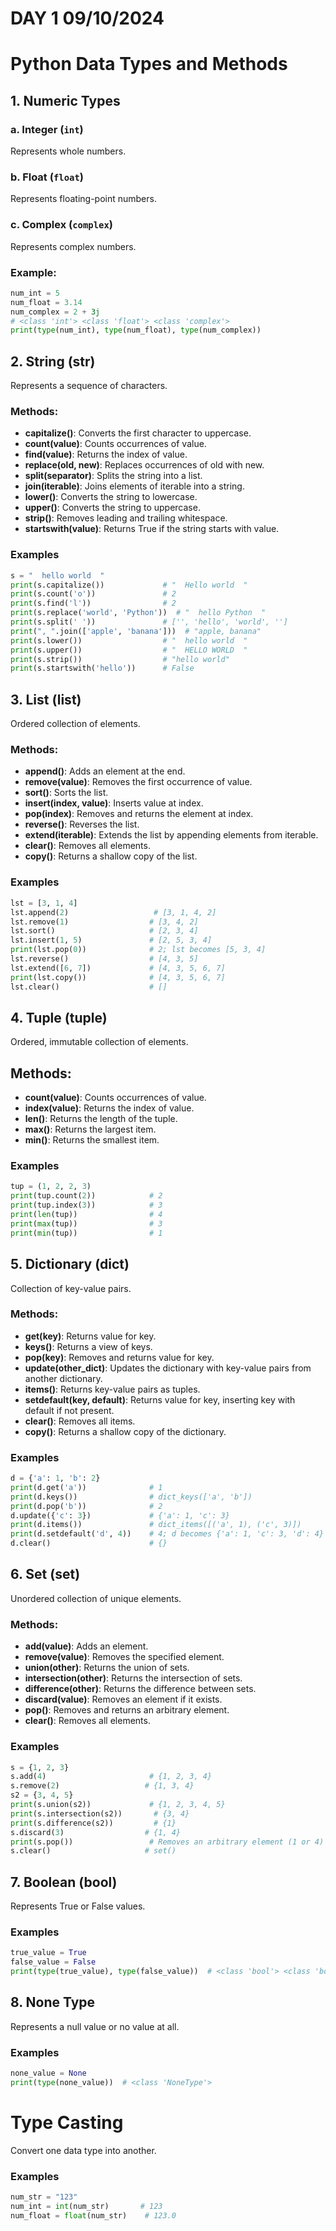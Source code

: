 # DAY 1 09/10/2024

# Python Data Types and Methods

## 1. Numeric Types
### a. Integer (`int`)
Represents whole numbers.

### b. Float (`float`)
Represents floating-point numbers.

### c. Complex (`complex`)
Represents complex numbers.

### Example:
```python
num_int = 5
num_float = 3.14
num_complex = 2 + 3j
# <class 'int'> <class 'float'> <class 'complex'>
print(type(num_int), type(num_float), type(num_complex))  

```
##  2. String (str)
Represents a sequence of characters.
### Methods:

- **capitalize()**: Converts the first character to uppercase.
- **count(value)**: Counts occurrences of value.
- **find(value)**: Returns the index of value.
- **replace(old, new)**: Replaces occurrences of old with new.
- **split(separator)**: Splits the string into a list.
- **join(iterable)**: Joins elements of iterable into a string.
- **lower()**: Converts the string to lowercase.
- **upper()**: Converts the string to uppercase.
- **strip()**: Removes leading and trailing whitespace.
- **startswith(value)**: Returns True if the string starts with value.

### Examples
 ```python
 s = "  hello world  "
print(s.capitalize())             # "  Hello world  "
print(s.count('o'))               # 2
print(s.find('l'))                # 2
print(s.replace('world', 'Python'))  # "  hello Python  "
print(s.split(' '))               # ['', 'hello', 'world', '']
print(", ".join(['apple', 'banana']))  # "apple, banana"
print(s.lower())                  # "  hello world  "
print(s.upper())                  # "  HELLO WORLD  "
print(s.strip())                  # "hello world"
print(s.startswith('hello'))      # False
```
## 3. List (list)
Ordered collection of elements.

### Methods:
- **append()**: Adds an element at the end.
- **remove(value)**: Removes the first occurrence of value.
- **sort()**: Sorts the list.
- **insert(index, value)**: Inserts value at index.
- **pop(index)**: Removes and returns the element at index.
- **reverse()**: Reverses the list.
- **extend(iterable)**: Extends the list by appending elements from iterable.
- **clear()**: Removes all elements.
- **copy()**: Returns a shallow copy of the list.

### Examples
```python
lst = [3, 1, 4]
lst.append(2)                   # [3, 1, 4, 2]
lst.remove(1)                  # [3, 4, 2]
lst.sort()                     # [2, 3, 4]
lst.insert(1, 5)               # [2, 5, 3, 4]
print(lst.pop(0))              # 2; lst becomes [5, 3, 4]
lst.reverse()                  # [4, 3, 5]
lst.extend([6, 7])             # [4, 3, 5, 6, 7]
print(lst.copy())              # [4, 3, 5, 6, 7]
lst.clear()                    # []
```

## 4. Tuple (tuple)
Ordered, immutable collection of elements.

## Methods:
- **count(value)**: Counts occurrences of value.
- **index(value)**: Returns the index of value.
- **len()**: Returns the length of the tuple.
- **max()**: Returns the largest item.
- **min()**: Returns the smallest item.

### Examples
 ```python
 tup = (1, 2, 2, 3)
print(tup.count(2))            # 2
print(tup.index(3))            # 3
print(len(tup))                # 4
print(max(tup))                # 3
print(min(tup))                # 1
 ```


## 5. Dictionary (dict)
Collection of key-value pairs.

### Methods:
- **get(key)**: Returns value for key.
- **keys()**: Returns a view of keys.
- **pop(key)**: Removes and returns value for key.
- **update(other_dict)**: Updates the dictionary with key-value pairs from another dictionary.
- **items()**: Returns key-value pairs as tuples.
- **setdefault(key, default)**: Returns value for key, inserting key with default if not present.
- **clear()**: Removes all items.
- **copy()**: Returns a shallow copy of the dictionary.

### Examples
```python
d = {'a': 1, 'b': 2}
print(d.get('a'))              # 1
print(d.keys())                # dict_keys(['a', 'b'])
print(d.pop('b'))              # 2
d.update({'c': 3})             # {'a': 1, 'c': 3}
print(d.items())               # dict_items([('a', 1), ('c', 3)])
print(d.setdefault('d', 4))    # 4; d becomes {'a': 1, 'c': 3, 'd': 4}
d.clear()                      # {}
```

## 6. Set (set)
Unordered collection of unique elements.

### Methods:
- **add(value)**: Adds an element.
- **remove(value)**: Removes the specified element.
- **union(other)**: Returns the union of sets.
- **intersection(other)**: Returns the intersection of sets.
- **difference(other)**: Returns the difference between sets.
- **discard(value)**: Removes an element if it exists.
- **pop()**: Removes and returns an arbitrary element.
- **clear()**: Removes all elements.

### Examples
```python
s = {1, 2, 3}
s.add(4)                       # {1, 2, 3, 4}
s.remove(2)                   # {1, 3, 4}
s2 = {3, 4, 5}
print(s.union(s2))             # {1, 2, 3, 4, 5}
print(s.intersection(s2))       # {3, 4}
print(s.difference(s2))         # {1}
s.discard(3)                  # {1, 4}
print(s.pop())                 # Removes an arbitrary element (1 or 4)
s.clear()                     # set()

```

## 7. Boolean (bool)
Represents True or False values.

### Examples
```python
true_value = True
false_value = False
print(type(true_value), type(false_value))  # <class 'bool'> <class 'bool'>
```

## 8. None Type
Represents a null value or no value at all.

### Examples
```python
none_value = None
print(type(none_value))  # <class 'NoneType'>
```

# Type Casting
Convert one data type into another.

### Examples
```python
num_str = "123"
num_int = int(num_str)       # 123
num_float = float(num_str)    # 123.0
```

